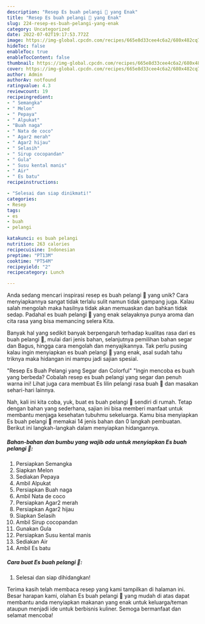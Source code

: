 ```yaml
---
description: "Resep Es buah pelangi 🌈 yang Enak"
title: "Resep Es buah pelangi 🌈 yang Enak"
slug: 224-resep-es-buah-pelangi-yang-enak
category: Uncategorized
date: 2022-07-02T19:17:53.772Z
image: https://img-global.cpcdn.com/recipes/665e8d33cee4c6a2/680x482cq70/es-buah-pelangi-foto-resep-utama.jpg
hideToc: false
enableToc: true
enableTocContent: false
thumbnail: https://img-global.cpcdn.com/recipes/665e8d33cee4c6a2/680x482cq70/es-buah-pelangi-foto-resep-utama.jpg
cover: https://img-global.cpcdn.com/recipes/665e8d33cee4c6a2/680x482cq70/es-buah-pelangi-foto-resep-utama.jpg
author: Admin
authorAv: notfound
ratingvalue: 4.3
reviewcount: 19
recipeingredient:
- " Semangka"
- " Melon"
- " Pepaya"
- " Alpukat"
- "Buah naga"
- " Nata de coco"
- " Agar2 merah"
- " Agar2 hijau"
- " Selasih"
- " Sirup cocopandan"
- " Gula"
- " Susu kental manis"
- " Air"
- " Es batu"
recipeinstructions:

- "Selesai dan siap dinikmati!"
categories:
- Resep
tags:
- es
- buah
- pelangi

katakunci: es buah pelangi 
nutrition: 263 calories
recipecuisine: Indonesian
preptime: "PT13M"
cooktime: "PT54M"
recipeyield: "2"
recipecategory: Lunch

---
```





Anda sedang mencari inspirasi resep es buah pelangi 🌈 yang unik? Cara menyiapkannya sangat tidak terlalu sulit namun tidak gampang juga. Kalau salah mengolah maka hasilnya tidak akan memuaskan dan bahkan tidak sedap. Padahal es buah pelangi 🌈 yang enak selayaknya punya aroma dan cita rasa yang bisa memancing selera Kita.





Banyak hal yang sedikit banyak berpengaruh terhadap kualitas rasa dari es buah pelangi 🌈, mulai dari jenis bahan, selanjutnya pemilihan bahan segar dan Bagus, hingga cara mengolah dan menyajikannya. Tak perlu pusing kalau ingin menyiapkan es buah pelangi 🌈 yang enak,      asal sudah tahu triknya maka hidangan ini mampu jadi sajian spesial.














&#34;Resep Es Buah Pelangi yang Segar dan Colorful&#34; &#34;Ingin mencoba es buah yang berbeda? Cobalah resep es buah pelangi yang segar dan penuh warna ini! Lihat juga cara membuat Es lilin pelangi rasa buah 🌈 dan masakan sehari-hari lainnya.






Nah, kali ini kita coba, yuk, buat es buah pelangi 🌈 sendiri di rumah. Tetap dengan bahan yang sederhana, sajian ini bisa memberi manfaat untuk membantu menjaga kesehatan tubuhmu sekeluarga. Kamu bisa menyiapkan Es buah pelangi 🌈 memakai 14 jenis bahan dan 0 langkah pembuatan. Berikut ini langkah-langkah dalam menyiapkan hidangannya.

<!--inarticleads1-->

##### Bahan-bahan dan bumbu yang wajib ada untuk menyiapkan Es buah pelangi 🌈:

1. Persiapkan  Semangka
1. Siapkan  Melon
1. Sediakan  Pepaya
1. Ambil  Alpukat
1. Persiapkan Buah naga
1. Ambil  Nata de coco
1. Persiapkan  Agar2 merah
1. Persiapkan  Agar2 hijau
1. Siapkan  Selasih
1. Ambil  Sirup cocopandan
1. Gunakan  Gula
1. Persiapkan  Susu kental manis
1. Sediakan  Air
1. Ambil  Es batu




<!--inarticleads2-->

##### Cara buat Es buah pelangi 🌈:


1. Selesai dan siap dihidangkan!



Terima kasih telah membaca resep yang kami tampilkan di halaman ini. Besar harapan kami, olahan Es buah pelangi 🌈 yang mudah di atas dapat membantu anda menyiapkan makanan yang enak untuk keluarga/teman ataupun menjadi ide untuk berbisnis kuliner. Semoga bermanfaat dan selamat mencoba!
